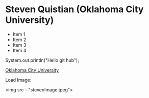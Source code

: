 # Steven Quistian (Oklahoma City University)
- Item 1
- Item 2
- Item 3
- Item 4

System.out.println("Hello git hub");

[Oklahoma City University](https://www.okcu.edu/)


Load Image: 

<img src - "stevenImage.jpeg">
